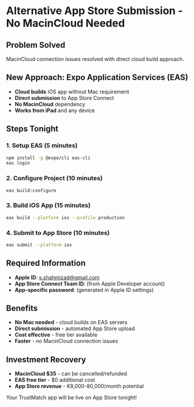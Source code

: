 # Alternative App Store Submission - No MacinCloud Needed

## Problem Solved
MacinCloud connection issues resolved with direct cloud build approach.

## New Approach: Expo Application Services (EAS)
- **Cloud builds** iOS app without Mac requirement
- **Direct submission** to App Store Connect
- **No MacinCloud** dependency
- **Works from iPad** and any device

## Steps Tonight

### 1. Setup EAS (5 minutes)
```bash
npm install -g @expo/cli eas-cli
eas login
```

### 2. Configure Project (10 minutes)
```bash
eas build:configure
```

### 3. Build iOS App (15 minutes)
```bash
eas build --platform ios --profile production
```

### 4. Submit to App Store (10 minutes)
```bash
eas submit --platform ios
```

## Required Information
- **Apple ID**: s.shahmizad@gmail.com
- **App Store Connect Team ID**: (from Apple Developer account)
- **App-specific password**: (generated in Apple ID settings)

## Benefits
- **No Mac needed** - cloud builds on EAS servers
- **Direct submission** - automated App Store upload
- **Cost effective** - free tier available
- **Faster** - no MacinCloud connection issues

## Investment Recovery
- **MacinCloud $35** - can be cancelled/refunded
- **EAS free tier** - $0 additional cost
- **App Store revenue** - €8,000-80,000/month potential

Your TrustMatch app will be live on App Store tonight!
